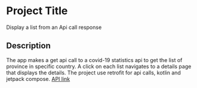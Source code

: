 # Project Title

Display a list from an Api call response

## Description
The app makes a get api call to a covid-19 statistics api to get the list of province in specific country. 
A click on each list navigates to a details page that displays the details.
The project use retrofit for api calls, kotlin and jetpack compose.
[API link](https://rapidapi.com/axisbits-axisbits-default/api/covid-19-statistics/)
